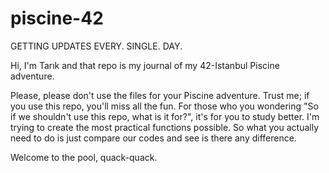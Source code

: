 # piscine-42

GETTING UPDATES EVERY. SINGLE. DAY.

Hi, I'm Tarık and that repo is my journal of my 42-Istanbul Piscine adventure.

Please, please don't use the files for your Piscine adventure. Trust me; if you use this repo, you'll miss all the fun. For those who you wondering "So if we shouldn't use this repo, what is it for?", it's for you to study better. I'm trying to create the most practical functions possible. So what you actually need to do is just compare our codes and see is there any difference.

Welcome to the pool, quack-quack.
